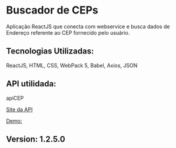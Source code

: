 # Buscador de CEPs

Aplicação ReactJS que conecta com webservice e busca dados de Endereço referente ao CEP fornecido pelo usuário.

## Tecnologias Utilizadas: 
ReactJS, HTML, CSS, WebPack 5, Babel, Axios, JSON

## API utilidada:
apiCEP

[Site da API](https://apicep.com/api-de-consulta/)

[Demo:](https://search-cep-ecru.vercel.app/)

## Version: 1.2.5.0



